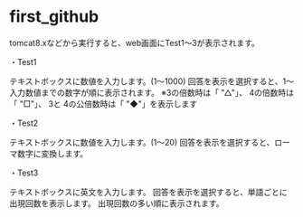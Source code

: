 # first_github

tomcat8.xなどから実行すると、web画面にTest1〜3が表示されます。

・Test1

テキストボックスに数値を入力します。(1〜1000)
回答を表示を選択すると、1〜入力数値までの数字が順に表示されます。
 ※3の倍数時は「 "△"」、 4の倍数時は「 "□"」、 3と 4の公倍数時は「 "◆"」を表示します

・Test2

テキストボックスに数値を入力します。(1〜20)
回答を表示を選択すると、ローマ数字に変換します。

・Test3

テキストボックスに英文を入力します。
回答を表示を選択すると、単語ごとに出現回数を表示します。
出現回数の多い順に表示されます。
